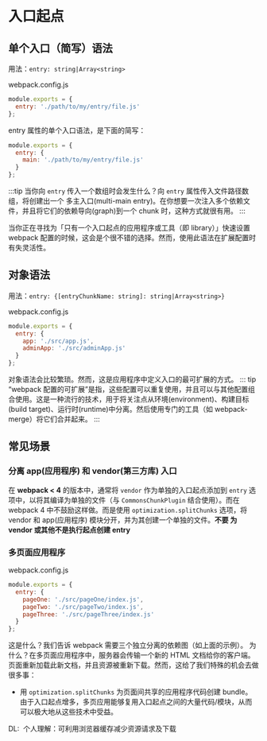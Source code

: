 # 入口起点

## 单个入口（简写）语法 
用法：`entry: string|Array<string>`

webpack.config.js
``` js
module.exports = {
  entry: './path/to/my/entry/file.js'
};
```

entry 属性的单个入口语法，是下面的简写：
``` js
module.exports = {
  entry: {
    main: './path/to/my/entry/file.js'
  }
};
```
:::tip 
当你向 `entry` 传入一个数组时会发生什么？向 `entry` 属性传入文件路径数组，将创建出一个 多主入口(multi-main entry)。在你想要一次注入多个依赖文件，并且将它们的依赖导向(graph)到一个 chunk 时，这种方式就很有用。
:::

当你正在寻找为「只有一个入口起点的应用程序或工具（即 library）」快速设置 webpack 配置的时候，这会是个很不错的选择。然而，使用此语法在扩展配置时有失灵活性。

## 对象语法
用法：`entry: {[entryChunkName: string]: string|Array<string>}`

webpack.config.js
``` js
module.exports = {
  entry: {
    app: './src/app.js',
    adminApp: './src/adminApp.js'
  }
};
```
对象语法会比较繁琐。然而，这是应用程序中定义入口的最可扩展的方式。
::: tip
“webpack 配置的可扩展”是指，这些配置可以重复使用，并且可以与其他配置组合使用。这是一种流行的技术，用于将关注点从环境(environment)、构建目标(build target)、运行时(runtime)中分离。然后使用专门的工具（如 webpack-merge）将它们合并起来。
:::

## 常见场景

### 分离 app(应用程序) 和 vendor(第三方库) 入口 
在 **webpack < 4** 的版本中，通常将 `vendor` 作为单独的入口起点添加到 `entry` 选项中，以将其编译为单独的文件（与 `CommonsChunkPlugin` 结合使用）。而在 webpack 4 中不鼓励这样做。而是使用 `optimization.splitChunks` 选项，将 vendor 和 app(应用程序) 模块分开，并为其创建一个单独的文件。**不要 为 vendor 或其他不是执行起点创建 entry**

### 多页面应用程序 

webpack.config.js
``` js
module.exports = {
  entry: {
    pageOne: './src/pageOne/index.js',
    pageTwo: './src/pageTwo/index.js',
    pageThree: './src/pageThree/index.js'
  }
};
```
这是什么？我们告诉 webpack 需要三个独立分离的依赖图（如上面的示例）。
为什么？在多页面应用程序中，服务器会传输一个新的 HTML 文档给你的客户端。页面重新加载此新文档，并且资源被重新下载。然而，这给了我们特殊的机会去做很多事：
- 用 `optimization.splitChunks` 为页面间共享的应用程序代码创建 bundle。由于入口起点增多，多页应用能够复用入口起点之间的大量代码/模块，从而可以极大地从这些技术中受益。

DL:  个人理解：可利用浏览器缓存减少资源请求及下载
